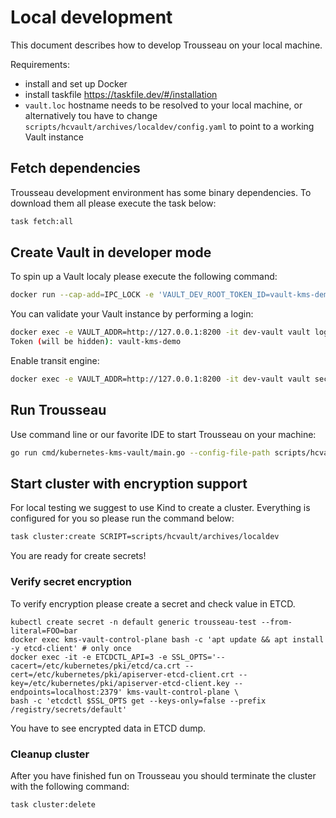 # Local development

This document describes how to develop Trousseau on your local machine.

Requirements:

* install and set up Docker
* install taskfile https://taskfile.dev/#/installation
* `vault.loc` hostname needs to be resolved to your local machine, or alternatively tou have to change `scripts/hcvault/archives/localdev/config.yaml` to point to a working Vault instance

## Fetch dependencies

Trousseau development environment has some binary dependencies. To download them all please execute the task below:

```bash
task fetch:all
```

## Create Vault in developer mode

To spin up a Vault localy please execute the following command:

```bash
docker run --cap-add=IPC_LOCK -e 'VAULT_DEV_ROOT_TOKEN_ID=vault-kms-demo' -p 8200:8200 -d --name=dev-vault vault
```

You can validate your Vault instance by performing a login:

```bash
docker exec -e VAULT_ADDR=http://127.0.0.1:8200 -it dev-vault vault login     
Token (will be hidden): vault-kms-demo
```

Enable transit engine:
```bash
docker exec -e VAULT_ADDR=http://127.0.0.1:8200 -it dev-vault vault secrets enable transit
```

## Run Trousseau

Use command line or our favorite IDE to start Trousseau on your machine:

```bash
go run cmd/kubernetes-kms-vault/main.go --config-file-path scripts/hcvault/archives/localdev/config.yaml --listen-addr unix://vaultkms.socket --v=5
```

## Start cluster with encryption support

For local testing we suggest to use Kind to create a cluster. Everything is configured for you so please run the command below:

```bash
task cluster:create SCRIPT=scripts/hcvault/archives/localdev
```

You are ready for create secrets!

### Verify secret encryption

To verify encryption please create a secret and check value in ETCD.

```
kubectl create secret -n default generic trousseau-test --from-literal=FOO=bar
docker exec kms-vault-control-plane bash -c 'apt update && apt install -y etcd-client' # only once
docker exec -it -e ETCDCTL_API=3 -e SSL_OPTS='--cacert=/etc/kubernetes/pki/etcd/ca.crt --cert=/etc/kubernetes/pki/apiserver-etcd-client.crt --key=/etc/kubernetes/pki/apiserver-etcd-client.key --endpoints=localhost:2379' kms-vault-control-plane \
bash -c 'etcdctl $SSL_OPTS get --keys-only=false --prefix /registry/secrets/default'
```

You have to see encrypted data in ETCD dump.

### Cleanup cluster

After you have finished fun on Trousseau you should terminate the cluster with the following command:

```bash
task cluster:delete
```

